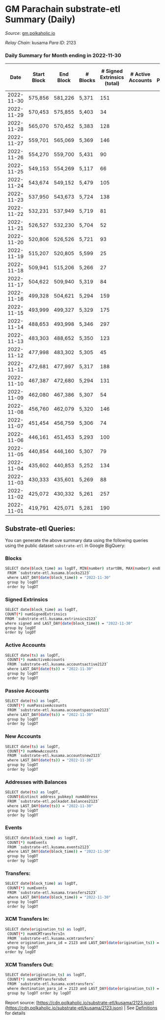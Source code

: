 # GM Parachain substrate-etl Summary (Daily)

_Source_: [gm.polkaholic.io](https://gm.polkaholic.io)

*Relay Chain*: kusama
*Para ID*: 2123



### Daily Summary for Month ending in 2022-11-30


| Date | Start Block | End Block | # Blocks | # Signed Extrinsics (total) | # Active Accounts | # Passive | # New | # Addresses with Balances | # Events | # Transfers | # XCM Transfers In | # XCM Transfers Out | Issues | 
| ---- | ----------- | --------- | -------- | --------------------------- | ----------------- | --------- | ----- | ------------------------- | -------- | ----------- | ------------------ | ------------------- | ------ |
| 2022-11-30 | 575,856 | 581,226 | 5,371 | 151 |  |  |  | 9,092 | 14,742 | 1,381  |   |   |  |
| 2022-11-29 | 570,453 | 575,855 | 5,403 | 34 |  |  |  |  | 12,351 | 766  |   |   |  |
| 2022-11-28 | 565,070 | 570,452 | 5,383 | 128 |  |  |  |  | 14,916 | 1,657  |   |   |  |
| 2022-11-27 | 559,701 | 565,069 | 5,369 | 146 |  |  |  |  | 13,950 | 1,499  |   |   |  |
| 2022-11-26 | 554,270 | 559,700 | 5,431 | 90 |  |  |  |  | 13,515 | 1,204  |   |   |  |
| 2022-11-25 | 549,153 | 554,269 | 5,117 | 66 |  |  |  |  | 12,411 | 1,198  |   |   |  |
| 2022-11-24 | 543,674 | 549,152 | 5,479 | 105 |  |  |  |  | 13,303 | 1,182  |   |   |  |
| 2022-11-23 | 537,950 | 543,673 | 5,724 | 138 |  |  |  |  | 14,537 | 1,354  |   |   |  |
| 2022-11-22 | 532,231 | 537,949 | 5,719 | 81 |  |  |  |  | 15,455 | 1,491  |   |   |  |
| 2022-11-21 | 526,527 | 532,230 | 5,704 | 52 |  |  |  |  | 12,936 | 816  |   |   |  |
| 2022-11-20 | 520,806 | 526,526 | 5,721 | 93 |  |  |  |  | 16,248 | 1,030  |   |   |  |
| 2022-11-19 | 515,207 | 520,805 | 5,599 | 25 |  |  |  |  | 12,406 | 687  |   |   |  |
| 2022-11-18 | 509,941 | 515,206 | 5,266 | 27 |  |  |  |  | 11,723 | 602  |   |   |  |
| 2022-11-17 | 504,622 | 509,940 | 5,319 | 84 |  |  |  |  | 12,718 | 1,030  |   |   |  |
| 2022-11-16 | 499,328 | 504,621 | 5,294 | 159 |  |  |  |  | 14,093 | 1,601  |   |   |  |
| 2022-11-15 | 493,999 | 499,327 | 5,329 | 175 |  |  |  |  | 14,788 | 1,720  |   |   |  |
| 2022-11-14 | 488,653 | 493,998 | 5,346 | 297 |  |  |  |  | 14,894 | 1,259  |   |   |  |
| 2022-11-13 | 483,303 | 488,652 | 5,350 | 123 |  |  |  |  | 13,518 | 1,275  |   |   |  |
| 2022-11-12 | 477,998 | 483,302 | 5,305 | 45 |  |  |  |  | 12,203 | 836  |   |   |  |
| 2022-11-11 | 472,681 | 477,997 | 5,317 | 188 |  |  |  |  | 14,208 | 1,244  |   |   |  |
| 2022-11-10 | 467,387 | 472,680 | 5,294 | 131 |  |  |  |  | 13,431 | 1,355  |   |   |  |
| 2022-11-09 | 462,080 | 467,386 | 5,307 | 54 |  |  |  |  | 12,224 | 922  |   |   |  |
| 2022-11-08 | 456,760 | 462,079 | 5,320 | 146 |  |  |  |  | 13,585 | 1,300  |   |   |  |
| 2022-11-07 | 451,454 | 456,759 | 5,306 | 74 |  |  |  |  | 12,532 | 1,076  |   |   |  |
| 2022-11-06 | 446,161 | 451,453 | 5,293 | 100 |  |  |  |  | 14,947 | 1,365  |   |   |  |
| 2022-11-05 | 440,854 | 446,160 | 5,307 | 79 |  |  |  |  | 12,226 | 862  |   |   |  |
| 2022-11-04 | 435,602 | 440,853 | 5,252 | 134 |  |  |  |  | 13,941 | 1,589  |   |   |  |
| 2022-11-03 | 430,333 | 435,601 | 5,269 | 88 |  |  |  |  | 13,224 | 1,602  |   |   |  |
| 2022-11-02 | 425,072 | 430,332 | 5,261 | 257 |  |  |  |  | 14,718 | 1,631  |   |   |  |
| 2022-11-01 | 419,791 | 425,071 | 5,281 | 190 |  |  |  |  | 14,136 | 1,675  |   |   |  |

## Substrate-etl Queries:
You can generate the above summary data using the following queries using the public dataset `substrate-etl` in Google BigQuery:

### Blocks
```bash
SELECT date(block_time) as logDT, MIN(number) startBN, MAX(number) endBN, COUNT(*) numBlocks 
 FROM `substrate-etl.kusama.blocks2123`  
 where LAST_DAY(date(block_time)) = "2022-11-30" 
 group by logDT 
 order by logDT
```

### Signed Extrinsics
```bash
SELECT date(block_time) as logDT, 
COUNT(*) numSignedExtrinsics 
FROM `substrate-etl.kusama.extrinsics2123`  
where signed and LAST_DAY(date(block_time)) = "2022-11-30" 
group by logDT 
order by logDT
```

### Active Accounts
```bash
SELECT date(ts) as logDT, 
 COUNT(*) numActiveAccounts 
 FROM `substrate-etl.kusama.accountsactive2123` 
 where LAST_DAY(date(ts)) = "2022-11-30" 
 group by logDT 
 order by logDT
```

### Passive Accounts
```bash
SELECT date(ts) as logDT, 
 COUNT(*) numPassiveAccounts 
 FROM `substrate-etl.kusama.accountspassive2123` 
 where LAST_DAY(date(ts)) = "2022-11-30" 
 group by logDT 
 order by logDT
```

### New Accounts
```bash
SELECT date(ts) as logDT, 
 COUNT(*) numNewAccounts 
 FROM `substrate-etl.kusama.accountsnew2123` 
 where LAST_DAY(date(ts)) = "2022-11-30" 
 group by logDT
 order by logDT
```

### Addresses with Balances
```bash
SELECT date(ts) as logDT,
 COUNT(distinct address_pubkey) numAddress 
 FROM `substrate-etl.polkadot.balances2123` 
 where LAST_DAY(date(ts)) = "2022-11-30" 
 group by logDT 
 order by logDT
```

### Events
```bash
SELECT date(block_time) as logDT, 
 COUNT(*) numEvents 
 FROM `substrate-etl.kusama.events2123` 
 where LAST_DAY(date(block_time)) = "2022-11-30" 
 group by logDT 
 order by logDT
```

### Transfers:
```bash
SELECT date(block_time) as logDT, 
 COUNT(*) numEvents 
 FROM `substrate-etl.kusama.transfers2123` 
 where LAST_DAY(date(block_time)) = "2022-11-30" 
 group by logDT 
 order by logDT
```

### XCM Transfers In:
```bash
SELECT date(origination_ts) as logDT, 
 COUNT(*) numXCMTransfersIn 
 FROM `substrate-etl.kusama.xcmtransfers` 
 where origination_para_id = 2123 and LAST_DAY(date(origination_ts)) = "2022-11-30" 
 group by logDT 
order by logDT
```

### XCM Transfers Out:
```bash
SELECT date(origination_ts) as logDT, 
 COUNT(*) numXCMTransfersOut 
 FROM `substrate-etl.kusama.xcmtransfers` 
 where destination_para_id = 2123 and LAST_DAY(date(origination_ts)) = "2022-11-30" 
 group by logDT order by logDT
```


Report source: [https://cdn.polkaholic.io/substrate-etl/kusama/2123.json](https://cdn.polkaholic.io/substrate-etl/kusama/2123.json) | See [Definitions](/DEFINITIONS.md) for details

